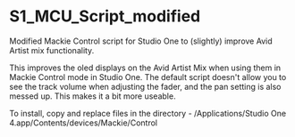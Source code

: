 # S1_MCU_Script_modified
Modified Mackie Control script for Studio One to (slightly) improve Avid Artist mix functionality. 

This improves the oled displays on the Avid Artist Mix when using them in Mackie Control mode in Studio One. The default script doesn't allow you to see the track volume when adjusting the fader, and the pan setting is also messed up. This makes it a bit more useable. 

To install, copy and replace files in the directory - /Applications/Studio One 4.app/Contents/devices/Mackie/Control
